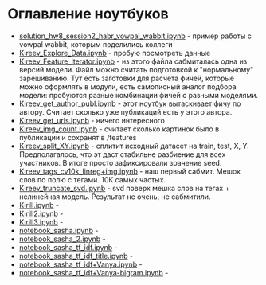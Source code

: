 # Оглавление ноутбуков

- [solution_hw8_session2_habr_vowpal_wabbit.ipynb]([solution]_hw8_session2_habr_vowpal_wabbit.ipynb) - пример работы с vowpal wabbit, которым поделились коллеги
- [Kireev_Explore_Data.ipynb](Kireev_Explore_Data.ipynb) - пробую посмотреть данные
- [Kireev_Feature_iterator.ipynb](Kireev_Feature_iterator.ipynb) - из этого файла сабмиталась одна из версий модели. Файл можно считать подготовкой к "нормальному" зарешиванию. Тут есть заготовки для расчета фичей, которые можно оформлять в модули, есть самописный аналог подбора модели: пробуются разные комбинации фичей с разными моделями.
- [Kireev_get_author_publ.ipynb](Kireev_get_author_publ.ipynb) - этот ноутбук вытаскивает фичу по автору. Считает сколько уже публикаций есть у этого автора.
- [Kireev_get_urls.ipynb](Kireev_get_urls.ipynb) - ничего интересного 
- [Kireev_img_count.ipynb](Kireev_img_count.ipynb) - считает сколько картинок было в публикации и сохранят в /features
- [Kireev_split_XY.ipynb](Kireev_split_XY.ipynb) - сплитит исходный датасет на train, test, X, Y. Предполагалось, что эт даст стабильне разбиение для всех участников. В итоге просто зафиксировали зрачение seed.
- [Kireev_tags_cv10k_linreg+img.ipynb](Kireev_tags_cv10k_linreg+img.ipynb) - наш первый сабмит. Мешок слов по полю с тегами. 10К самых частых. 
- [Kireev_truncate_svd.ipynb](Kireev_truncate_svd.ipynb) - svd поверх мешка слов на тегах + нелинейная модель. Результат не очень, не сабмитили.
- [Kirill.ipynb](Kirill.ipynb) - 
- [Kirill2.ipynb](Kirill2.ipynb) - 
- [Kirill3.ipynb](Kirill3.ipynb) - 
- [notebook_sasha.ipynb](notebook_sasha.ipynb) - 
- [notebook_sasha_2.ipynb](notebook_sasha_2.ipynb) - 
- [notebook_sasha_tf_idf.ipynb](notebook_sasha_tf_idf.ipynb) - 
- [notebook_sasha_tf_idf_title.ipynb](notebook_sasha_tf_idf_title.ipynb) - 
- [notebook_sasha_tf_idf+Vanya.ipynb](notebook_sasha_tf_idf+Vanya.ipynb) - 
- [notebook_sasha_tf_idf+Vanya-bigram.ipynb](notebook_sasha_tf_idf+Vanya-bigram.ipynb) - 
